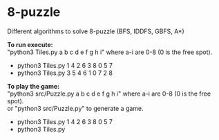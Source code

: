 # 8-puzzle
 Different algorithms to solve 8-puzzle (BFS, IDDFS, GBFS, A*)


**To run execute:**\
"python3 Tiles.py a b c d e f g h i" where a-i are 0-8 (0 is the free spot).
* python3 Tiles.py 1 4 2 6 3 8 0 5 7
* python3 Tiles.py 3 5 4 6 1 0 7 2 8

**To play the game:**\
"python3 src/Puzzle.py a b c d e f g h i" where a-i are 0-8 (0 is the free spot).\
or "python3 src/Puzzle.py" to generate a game.
* python3 Tiles.py 1 4 2 6 3 8 0 5 7
* python3 Tiles.py
